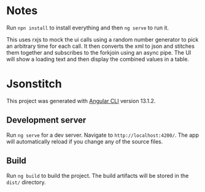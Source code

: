 # Notes

Run `npn install` to install everything and then `ng serve` to run it.

This uses rxjs to mock the ui calls using a random number generator to pick an arbitrary time for each call.  It then converts the xml to json and stitches them together and subscribes to the forkjoin using an async pipe.  The UI will show a loading text and then display the combined values in a table.

# Jsonstitch

This project was generated with [Angular CLI](https://github.com/angular/angular-cli) version 13.1.2.

## Development server

Run `ng serve` for a dev server. Navigate to `http://localhost:4200/`. The app will automatically reload if you change any of the source files.


## Build

Run `ng build` to build the project. The build artifacts will be stored in the `dist/` directory.


